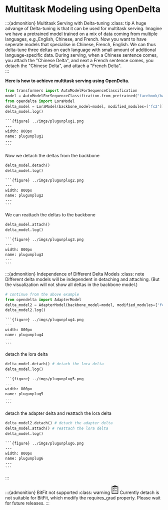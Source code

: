 # Multitask Modeling using OpenDelta

:::{admonition} Multitask Serving with Delta-tuning
:class: tip
A huge advange of Delta-tuning is that it can be used for multitask serving.
Imagine we have a pretrained model trained on a mix of data coming from  multiple languages, e.g.,English, Chinese, and French. Now you want to have seperate models that specialise in Chinese, French, English. We can thus delta-tune three deltas on each language with small amount of additional language-specific data. During serving, when a Chinese sentence comes, you attach the "Chinese Delta", and next a French sentence comes, you detach the "Chinese Delta", and attach a "French Delta".  
:::

**Here is how to achieve multitask serving using OpenDelta.**

```python
from transformers import AutoModelForSequenceClassification
model = AutoModelForSequenceClassification.from_pretrained("facebook/bart-base")
from opendelta import LoraModel
delta_model = LoraModel(backbone_model=model, modified_modules=['fc2'])
delta_model.log()
```
````{collapse} <span style="color:rgb(141, 99, 224);font-weight:bold;font-style:italic">Click to view output</span>
```{figure} ../imgs/plugunplug1.png
---
width: 800px
name: plugunplug1
---
```
````

Now we detach the deltas from the backbone
```python
delta_model.detach()
delta_model.log()
```
````{collapse} <span style="color:rgb(141, 99, 224);font-weight:bold;font-style:italic">Click to view output</span>
```{figure} ../imgs/plugunplug2.png
---
width: 800px
name: plugunplug2
---
```
````

We can reattach the deltas to the backbone
```python
delta_model.attach()
delta_model.log()
```

````{collapse} <span style="color:rgb(141, 99, 224);font-weight:bold;font-style:italic">Click to view output</span>
```{figure} ../imgs/plugunplug3.png
---
width: 800px
name: plugunplug3
---
```
````

:::{admonition} Independence of Different Delta Models
:class: note
Different delta models will be independent in detaching and attaching.
(But the visualization will not show all deltas in the backbone model.)
```python
# continue from the above example
from opendelta import AdapterModel
delta_model2 = AdapterModel(backbone_model=model, modified_modules=['fc1'])
delta_model2.log()
```
````{collapse} <span style="color:rgb(141, 99, 224);font-weight:bold;font-style:italic">Click to view output</span>
```{figure} ../imgs/plugunplug4.png
---
width: 800px
name: plugunplug4
---
```
````

detach the lora delta
```python
delta_model.detach() # detach the lora delta
delta_model.log()
```
````{collapse} <span style="color:rgb(141, 99, 224);font-weight:bold;font-style:italic">Click to view output</span>
```{figure} ../imgs/plugunplug5.png
---
width: 800px
name: plugunplug5
---
```
````

detach the adapter delta and reattach the lora delta
```python
delta_model2.detach() # detach the adapter delta
delta_model.attach() # reattach the lora delta
delta_model.log()
```
````{collapse} <span style="color:rgb(141, 99, 224);font-weight:bold;font-style:italic">Click to view output</span>
```{figure} ../imgs/plugunplug6.png
---
width: 800px
name: plugunplug6
---
```
````
:::


:::{admonition} BitFit not supported
:class: warning
<img src="../imgs/todo-icon.jpeg" height="30px"> Currently detach is not suitable for BitFit, which modify the requires_grad property. Please wait for future releases. 
:::




